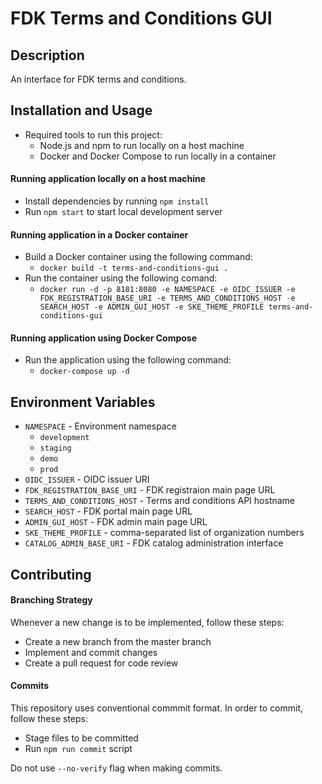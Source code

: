 # FDK Terms and Conditions GUI

## Description

An interface for FDK terms and conditions.

## Installation and Usage

- Required tools to run this project:
  - Node.js and npm to run locally on a host machine
  - Docker and Docker Compose to run locally in a container

#### Running application locally on a host machine

- Install dependencies by running `npm install`
- Run `npm start` to start local development server

#### Running application in a Docker container

- Build a Docker container using the following command:
  - `docker build -t terms-and-conditions-gui .`
- Run the container using the following comand:
  - `docker run -d -p 8181:8080 -e NAMESPACE -e OIDC_ISSUER -e FDK_REGISTRATION_BASE_URI -e TERMS_AND_CONDITIONS_HOST -e SEARCH_HOST -e ADMIN_GUI_HOST -e SKE_THEME_PROFILE terms-and-conditions-gui`

#### Running application using Docker Compose

- Run the application using the following command:
  - `docker-compose up -d`

## Environment Variables

- `NAMESPACE` - Environment namespace
  - `development`
  - `staging`
  - `demo`
  - `prod`
- `OIDC_ISSUER` - OIDC issuer URI
- `FDK_REGISTRATION_BASE_URI` - FDK registraion main page URL
- `TERMS_AND_CONDITIONS_HOST` - Terms and conditions API hostname
- `SEARCH_HOST` - FDK portal main page URL
- `ADMIN_GUI_HOST` - FDK admin main page URL
- `SKE_THEME_PROFILE` - comma-separated list of organization numbers
- `CATALOG_ADMIN_BASE_URI` - FDK catalog administration interface

## Contributing

#### Branching Strategy

Whenever a new change is to be implemented, follow these steps:

- Create a new branch from the master branch
- Implement and commit changes
- Create a pull request for code review

#### Commits

This repository uses conventional commmit format. In order to commit, follow these steps:

- Stage files to be committed
- Run `npm run commit` script

Do not use `--no-verify` flag when making commits.
